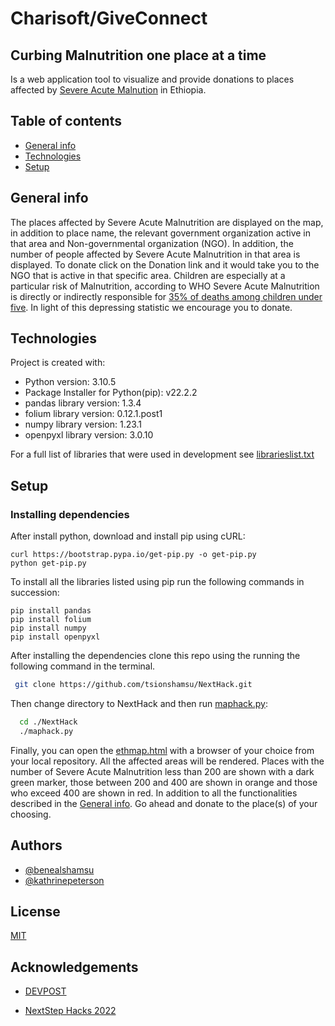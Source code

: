 # Charisoft/GiveConnect

## Curbing Malnutrition one place at a time
Is a web application tool to visualize and provide donations to places
affected by [Severe Acute
Malnution](https://apps.who.int/nutrition/topics/severe_malnutrition/en/index.html)
   in Ethiopia.

## Table of contents
* [General info](#general-info)
* [Technologies](#technologies)
* [Setup](#setup)

## General info
The places affected by Severe Acute Malnutrition are displayed on the
map, in addition to place name, the relevant government organization
active in that area and  Non-governmental organization (NGO). In
addition, the number of people affected by Severe Acute Malnutrition in
that area is displayed. To donate click on the Donation link and it
would take you to the NGO that is active in that specific area. Children
 are especially at a particular risk of Malnutrition, according to WHO
Severe Acute Malnutrition is directly or indirectly responsible for [35%
 of deaths among children under
five](https://apps.who.int/nutrition/topics/severe_malnutrition/en/index.html).
 In light of this depressing statistic we encourage you to donate.

## Technologies
Project is created with:
* Python version: 3.10.5
* Package Installer for Python(pip): v22.2.2
* pandas library version: 1.3.4
* folium library version: 0.12.1.post1
* numpy library version: 1.23.1
* openpyxl library version: 3.0.10

For a full list of libraries that were used in development see [librarieslist.txt](linktolist)

## Setup
### Installing dependencies
After install python, download and install pip using cURL:
```
curl https://bootstrap.pypa.io/get-pip.py -o get-pip.py
python get-pip.py
```
To install all the libraries listed using pip run the following commands in succession:
```
pip install pandas
pip install folium
pip install numpy
pip install openpyxl
```
After installing the dependencies clone this repo using the running the following command in the terminal.
 ```bash
  git clone https://github.com/tsionshamsu/NextHack.git
  ```
Then change directory to NextHack and then run [maphack.py](https://github.com/tsionshamsu/NextHack/blob/main/maphack.py):
```bash
  cd ./NextHack
  ./maphack.py
  ```
Finally, you can open the [ethmap.html](https://github.com/tsionshamsu/NextHack/blob/main/ethmap.htm) with a browser of your choice from your local repository. All the affected areas will be rendered. Places with the number of Severe Acute Malnutrition less than 200 are shown with a dark green marker, those between 200 and 400 are shown in orange and those who exceed 400 are shown in red. In addition to all the functionalities described in the [General info](#general-info). Go ahead and donate to the place(s) of your choosing.




## Authors

- [@benealshamsu](https://github.com/benLBrook)
- [@kathrinepeterson](https://www.github.com/tsionshamsu)


## License

[MIT](https://github.com/tsionshamsu/NextHack/blob/main/LICENSE)


## Acknowledgements

 - [DEVPOST](https://devpost.com/)

 - [NextStep Hacks 2022](https://nextstep2022.devpost.com/?ref_feature=challenge&ref_medium=your-open-hackathons&ref_content=Submissions+open)
